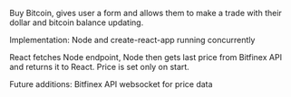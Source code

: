 Buy Bitcoin, gives user a form and allows them to make a trade with their dollar and bitcoin balance updating.

Implementation:
Node and create-react-app running concurrently

React fetches Node endpoint, Node then gets last price from Bitfinex API and returns it to React.
Price is set only on start.

Future additions: Bitfinex API websocket for price data
